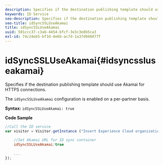 ```yaml
---
description: Specifies if the destination publishing template should use Akamai for HTTPS connections.
keywords: ID Service
seo-description: Specifies if the destination publishing template should use Akamai for HTTPS connections.
seo-title: idSyncSSLUseAkamai
title: idSyncSSLUseAkamai
uuid: 501ccc37-c3ab-4454-bfcf-3e3c3e8b5ca3
exl-id: 74c24eb5-bf3d-4e6b-ac7d-1a37d940d77f
---
```

# idSyncSSLUseAkamai{#idsyncssluseakamai}

Specifies if the destination publishing template should use Akamai for HTTPS connections.

 The `idSyncSSLUseAkamai` configuration is enabled on a per-partner basis.

**Syntax:** `idSyncSSLUseAkamai: true`

**Code Sample** 

```js
//Call the ID service 
var visitor = Visitor.getInstance ("Insert Experience Cloud organization ID here",{ 
 
    //Set Akamai URL for ID sync container 
    idSyncSSLUseAkamai:true 
 
    ... 
});
```
